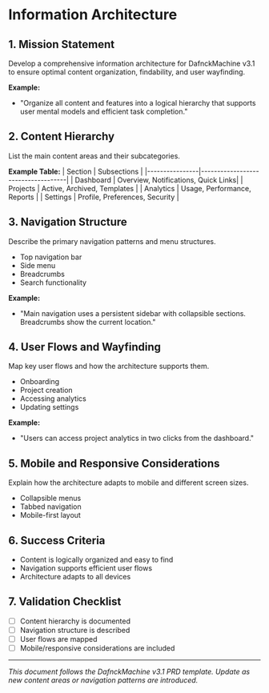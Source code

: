 # Information Architecture

## 1. Mission Statement
Develop a comprehensive information architecture for DafnckMachine v3.1 to ensure optimal content organization, findability, and user wayfinding.

**Example:**
- "Organize all content and features into a logical hierarchy that supports user mental models and efficient task completion."

## 2. Content Hierarchy
List the main content areas and their subcategories.

**Example Table:**
| Section         | Subsections                        |
|----------------|------------------------------------|
| Dashboard      | Overview, Notifications, Quick Links|
| Projects       | Active, Archived, Templates         |
| Analytics      | Usage, Performance, Reports         |
| Settings       | Profile, Preferences, Security      |

## 3. Navigation Structure
Describe the primary navigation patterns and menu structures.
- Top navigation bar
- Side menu
- Breadcrumbs
- Search functionality

**Example:**
- "Main navigation uses a persistent sidebar with collapsible sections. Breadcrumbs show the current location."

## 4. User Flows and Wayfinding
Map key user flows and how the architecture supports them.
- Onboarding
- Project creation
- Accessing analytics
- Updating settings

**Example:**
- "Users can access project analytics in two clicks from the dashboard."

## 5. Mobile and Responsive Considerations
Explain how the architecture adapts to mobile and different screen sizes.
- Collapsible menus
- Tabbed navigation
- Mobile-first layout

## 6. Success Criteria
- Content is logically organized and easy to find
- Navigation supports efficient user flows
- Architecture adapts to all devices

## 7. Validation Checklist
- [ ] Content hierarchy is documented
- [ ] Navigation structure is described
- [ ] User flows are mapped
- [ ] Mobile/responsive considerations are included

---
*This document follows the DafnckMachine v3.1 PRD template. Update as new content areas or navigation patterns are introduced.* 
